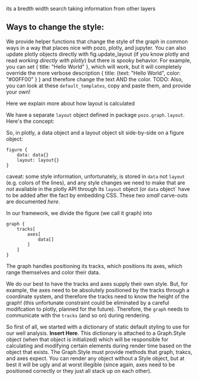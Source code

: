 its a bredth width search taking information from other layers
## Ways to change the style: 
We provide helper functions that change the style of the graph in common ways in a way that places nice with pozo, plotly, and jupyter. You can also update plotly objects directly with fig.update_layout (if you know plotly and read *working directly with plotly*) but there is spooky behavior. For example, you can set { title: "Hello World" }, which will work, but it will completely override the more verbose description { title: {text: "Hello World", color: "#00FF00" } } and therefore change the text AND the color. TODO: Also, you can look at these `default_templates`, copy and paste them, and provide your own!

Here we explain more about how layout is calculated

We have a separate `layout` object defined in package `pozo.graph.layout`. Here's the concept:

So, in plotly, a data object and a layout object sit side-by-side on a figure object:
``` # TODO fix this representation
figure {
    data: data{}
    layout: layout{}
}
```
caveat: some style information, unfortunately, is stored in `data` not `layout` (e.g. colors of the lines), and any style changes we need to make that are _not_ available in the plotly API through its `layout` object (or `data` object` have to be added after the fact by embedding CSS. These two *small* carve-outs are documented *here*.


In our framework, we divide the figure (we call it graph) into 
``` # TODO fix this representation
graph { 
    tracks[
        axes[
            data[]
        ]
    ]
}
```

The graph handles positioning its tracks, which positions its axes, which range themselves and color their data.

We do our best to have the tracks and axes supply their own style. But, for example, the axes need to be absolutely positioned by the tracks through a coordinate system, and therefore the tracks need to know the height of the graph! (this unfortunate constraint could be eliminated by a careful modifcation to plotly, planned for the future). Therefore, the `graph` needs to communicate with the `tracks` (and so on) during rendering.

So first of all, we started with a dictionary of static default styling to use for our well analysis. **Insert Here**. This dictionary is attached to a Graph.Style object (when that object is initialized) which will be responsible for calculating and modifying certain elements during render time based on the object that exists. The Graph.Style must provide methods that graph, trakcs, and axes expect. You can render any object without a Style object, but at best it will be ugly and at worst illegible (since again, axes need to be positioned correctly or they just all stack up on each other).
